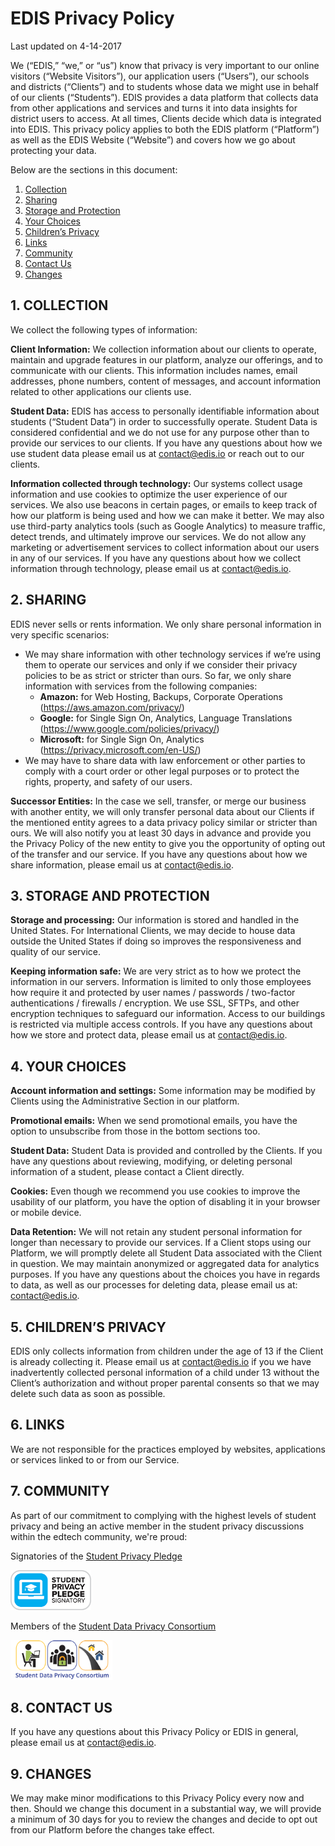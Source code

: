 # EDIS Privacy Policy
Last updated on 4-14-2017

We (“EDIS,” “we,” or “us”) know that privacy is very important to our online visitors (“Website Visitors”), our application users (“Users”), our schools and districts (“Clients”) and to students whose data we might use in behalf of our clients (“Students”). EDIS provides a data platform that collects data from other applications and services and turns it into data insights for district users to access. At all times, Clients decide which data is integrated into EDIS. This privacy policy applies to both the EDIS platform (“Platform”) as well as the EDIS Website (“Website”) and covers how we go about protecting your data.

Below are the sections in this document:
1.	[Collection](#collection)
2.	[Sharing](#sharing)
3.	[Storage and Protection](#storage)
4.	[Your Choices](#choices)
5.	[Children’s Privacy](#children)
6.	[Links](#links)
7. [Community](#community)
8.	[Contact Us](#contact)
9.	[Changes](#changes)

## 1. COLLECTION <a name="collection"></a>
We collect the following types of information:

**Client Information:** We collection information about our clients to operate, maintain and upgrade features in our platform, analyze our offerings, and to communicate with our clients. This information includes names, email addresses, phone numbers, content of messages, and account information related to other applications our clients use.

**Student Data:** EDIS has access to personally identifiable information about students (“Student Data”) in order to successfully operate. Student Data is considered confidential and we do not use for any purpose other than to provide our services to our clients. If you have any questions about how we use student data please email us at contact@edis.io or reach out to our clients.

**Information collected through technology:** Our systems collect usage information and use cookies to optimize the user experience of our services. We also use beacons in certain pages, or emails to keep track of how our platform is being used and how we can make it better. We may also use third-party analytics tools (such as Google Analytics) to measure traffic, detect trends, and ultimately improve our services. We do not allow any marketing or advertisement services to collect information about our users in any of our services. 
If you have any questions about how we collect information through technology, please email us at contact@edis.io.

## 2. SHARING <a name="sharing"></a>
EDIS never sells or rents information. We only share personal information in very specific scenarios:

- We may share information with other technology services if we’re using them to operate our services and only if we consider their privacy policies to be as strict or stricter than ours. So far, we only share information with services from the following companies:
  * **Amazon:** for Web Hosting, Backups, Corporate Operations (https://aws.amazon.com/privacy/)
  * **Google:** for Single Sign On, Analytics, Language Translations (https://www.google.com/policies/privacy/)
  * **Microsoft:** for Single Sign On, Analytics (https://privacy.microsoft.com/en-US/)
-	We may have to share data with law enforcement or other parties to comply with a court order or other legal purposes or to protect the rights, property, and safety of our users.

**Successor Entities:** In the case we sell, transfer, or merge our business with another entity, we will only transfer personal data about our Clients if the mentioned entity agrees to a data privacy policy similar or stricter than ours. We will also notify you at least 30 days in advance and provide you the Privacy Policy of the new entity to give you the opportunity of opting out of the transfer and our service.
If you have any questions about how we share information, please email us at contact@edis.io.

## 3. STORAGE AND PROTECTION <a name="storage"></a>

**Storage and processing:** Our information is stored and handled in the United States. For International Clients, we may decide to house data outside the United States if doing so improves the responsiveness and quality of our service.

**Keeping information safe:** We are very strict as to how we protect the information in our servers. Information is limited to only those employees how require it and protected by user names / passwords / two-factor authentications / firewalls / encryption. We use SSL, SFTPs, and other encryption techniques to safeguard our information. Access to our buildings is restricted via multiple access controls.
If you have any questions about how we store and protect data, please email us at contact@edis.io.

## 4. YOUR CHOICES <a name="choices"></a>

**Account information and settings:**  Some information may be modified by Clients using the Administrative Section in our platform. 

**Promotional emails:** When we send promotional emails, you have the option to unsubscribe from those in the bottom sections too.

**Student Data:** Student Data is provided and controlled by the Clients. If you have any questions about reviewing, modifying, or deleting personal information of a student, please contact a Client directly.

**Cookies:** Even though we recommend you use cookies to improve the usability of our platform, you have the option of disabling it in your browser or mobile device.

**Data Retention:** We will not retain any student personal information for longer than necessary to provide our services. If a Client stops using our Platform, we will promptly delete all Student Data associated with the Client in question. We may maintain anonymized or aggregated data for analytics purposes.
If you have any questions about the choices you have in regards to data, as well as our processes for deleting data, please email us at: contact@edis.io.

## 5. CHILDREN’S PRIVACY <a name="children"></a>
EDIS only collects information from children under the age of 13 if the Client is already collecting it. 
Please email us at contact@edis.io if you we have inadvertently collected personal information of a child under 13 without the Client’s authorization and without proper parental consents so that we may delete such data as soon as possible.

## 6. LINKS <a name="links"></a>
We are not responsible for the practices employed by websites, applications or services linked to or from our Service.

## 7. COMMUNITY <a name="community"></a>
As part of our commitment to complying with the highest levels of student privacy and being an active member in the student privacy discussions within the edtech community, we're proud:

Signatories of the [Student Privacy Pledge](https://studentprivacypledge.org/)

<img src="https://github.com/edisio/docs/blob/master/assets/img/privacy_pledge_logo.png" alt="SPP" style="height: 64px;"/>

Members of the [Student Data Privacy Consortium](https://privacy.a4l.org/)

<img src="https://github.com/edisio/docs/blob/master/assets/img/sdpc_logo_web.png" alt="SDPC" style="height:64px;"/>

## 8. CONTACT US <a name="contact"></a>
If you have any questions about this Privacy Policy or EDIS in general, please email us at contact@edis.io.

## 9. CHANGES <a name="changes"></a>
We may make minor modifications to this Privacy Policy every now and then. Should we change this document in a substantial way, we will provide a minimum of 30 days for you to review the changes and decide to opt out from our Platform before the changes take effect.
